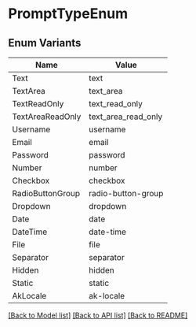 # PromptTypeEnum

## Enum Variants

| Name | Value |
|---- | -----|
| Text | text |
| TextArea | text_area |
| TextReadOnly | text_read_only |
| TextAreaReadOnly | text_area_read_only |
| Username | username |
| Email | email |
| Password | password |
| Number | number |
| Checkbox | checkbox |
| RadioButtonGroup | radio-button-group |
| Dropdown | dropdown |
| Date | date |
| DateTime | date-time |
| File | file |
| Separator | separator |
| Hidden | hidden |
| Static | static |
| AkLocale | ak-locale |


[[Back to Model list]](../README.md#documentation-for-models) [[Back to API list]](../README.md#documentation-for-api-endpoints) [[Back to README]](../README.md)


